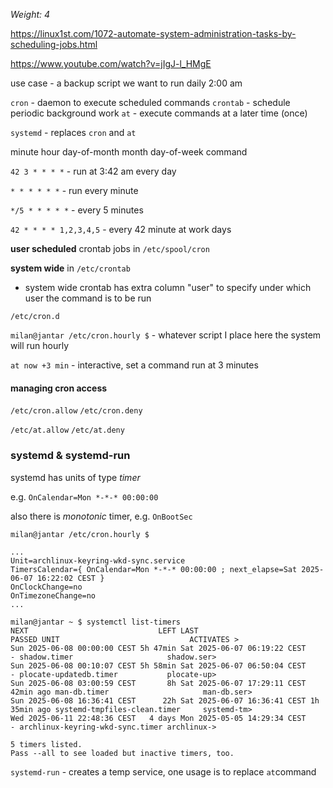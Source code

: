 _Weight: 4_

https://linux1st.com/1072-automate-system-administration-tasks-by-scheduling-jobs.html

https://www.youtube.com/watch?v=jIgJ-l_HMgE

use case - a backup script we want to run daily 2:00 am

`cron` - daemon to execute scheduled commands
`crontab` - schedule periodic background work
`at` - execute commands at a later time (once)

`systemd` - replaces `cron` and `at`


minute hour day-of-month month day-of-week command

`42 3 * * * *` - run at 3:42 am every day

`* * * * * *` - run every minute

`*/5 * * * * *` - every 5 minutes

`42 * * * * 1,2,3,4,5` - every 42 minute at work days

**user scheduled** crontab jobs in `/etc/spool/cron`

**system wide** in `/etc/crontab`

- system wide crontab has extra column "user" to specify under which user the command is to be run

`/etc/cron.d` 

`milan@jantar /etc/cron.hourly $` - whatever script I place here the system will run hourly


`at now +3 min` - interactive, set a command run at 3 minutes


#### managing cron access

`/etc/cron.allow`
`/etc/cron.deny`

`/etc/at.allow`
`/etc/at.deny`

### systemd & systemd-run

systemd has units of type _timer_

e.g. `OnCalendar=Mon *-*-* 00:00:00`

also there is _monotonic_ timer, e.g. `OnBootSec`

```
milan@jantar /etc/cron.hourly $

...
Unit=archlinux-keyring-wkd-sync.service
TimersCalendar={ OnCalendar=Mon *-*-* 00:00:00 ; next_elapse=Sat 2025-06-07 16:22:02 CEST }
OnClockChange=no
OnTimezoneChange=no
...
```


```
milan@jantar ~ $ systemctl list-timers
NEXT                             LEFT LAST                               PASSED UNIT                             ACTIVATES >
Sun 2025-06-08 00:00:00 CEST 5h 47min Sat 2025-06-07 06:19:22 CEST            - shadow.timer                     shadow.ser>
Sun 2025-06-08 00:10:07 CEST 5h 58min Sat 2025-06-07 06:50:04 CEST            - plocate-updatedb.timer           plocate-up>
Sun 2025-06-08 03:00:59 CEST       8h Sat 2025-06-07 17:29:11 CEST    42min ago man-db.timer                     man-db.ser>
Sun 2025-06-08 16:36:41 CEST      22h Sat 2025-06-07 16:36:41 CEST 1h 35min ago systemd-tmpfiles-clean.timer     systemd-tm>
Wed 2025-06-11 22:48:36 CEST   4 days Mon 2025-05-05 14:29:34 CEST            - archlinux-keyring-wkd-sync.timer archlinux->

5 timers listed.
Pass --all to see loaded but inactive timers, too.
```

`systemd-run` - creates a temp service, one usage is to replace `at`command
